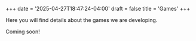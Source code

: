 +++
date = '2025-04-27T18:47:24-04:00'
draft = false
title = 'Games'
+++

Here you will find details about the games we are developing.

Coming soon!
